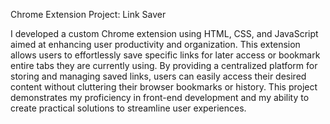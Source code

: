 Chrome Extension Project: Link Saver

I developed a custom Chrome extension using HTML, CSS, and JavaScript aimed at enhancing user productivity and organization. This extension allows users to effortlessly save specific links for later access or bookmark entire tabs they are currently using. By providing a centralized platform for storing and managing saved links, users can easily access their desired content without cluttering their browser bookmarks or history. This project demonstrates my proficiency in front-end development and my ability to create practical solutions to streamline user experiences.

